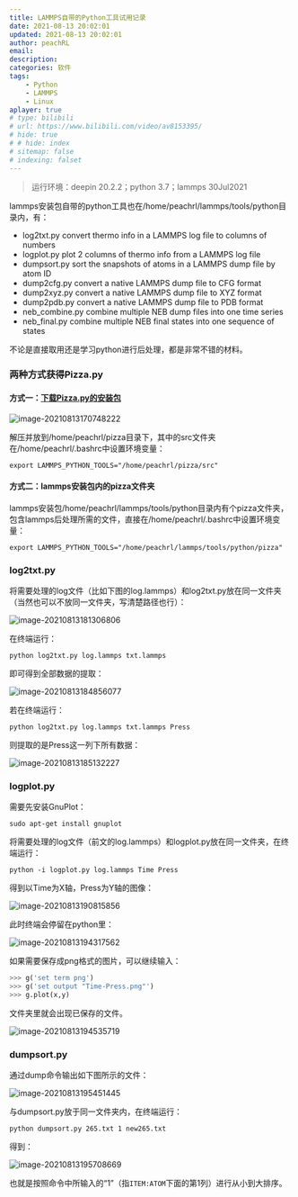 ```yaml
---
title: LAMMPS自带的Python工具试用记录
date: 2021-08-13 20:02:01
updated: 2021-08-13 20:02:01
author: peachRL
email: 
description: 
categories: 软件
tags: 
	- Python
	- LAMMPS
	- Linux
aplayer: true
# type: bilibili
# url: https://www.bilibili.com/video/av8153395/
# hide: true
# # hide: index
# sitemap: false
# indexing: falset
---
```


<div class="success">

> 运行环境：deepin 20.2.2；python 3.7；lammps 30Jul2021

</div>

lammps安装包自带的python工具也在/home/peachrl/lammps/tools/python目录内，有：

- log2txt.py	convert thermo info in a LAMMPS log file to columns of numbers
- logplot.py	plot 2 columns of thermo info from a LAMMPS log file
- dumpsort.py	sort the snapshots of atoms in a LAMMPS dump file by atom ID
- dump2cfg.py	convert a native LAMMPS dump file to CFG format
- dump2xyz.py	convert a native LAMMPS dump file to XYZ format
- dump2pdb.py	convert a native LAMMPS dump file to PDB format
- neb_combine.py	combine multiple NEB dump files into one time series
- neb_final.py	combine multiple NEB final states into one sequence of states

不论是直接取用还是学习python进行后处理，都是非常不错的材料。

<!-- more -->

### 两种方式获得Pizza.py

#### 方式一：[下载Pizza.py的安装包](https://cs.sandia.gov/~sjplimp/download.html)

![image-20210813170748222](https://image.wanyijizi.com/20210813/image-20210813170748222.png)

解压并放到/home/peachrl/pizza目录下，其中的src文件夹在/home/peachrl/.bashrc中设置环境变量：

```shell
export LAMMPS_PYTHON_TOOLS="/home/peachrl/pizza/src"
```

#### 方式二：lammps安装包内的pizza文件夹

lammps安装包/home/peachrl/lammps/tools/python目录内有个pizza文件夹，包含lammps后处理所需的文件，直接在/home/peachrl/.bashrc中设置环境变量：

```shell
export LAMMPS_PYTHON_TOOLS="/home/peachrl/lammps/tools/python/pizza"
```

### log2txt.py

将需要处理的log文件（比如下图的log.lammps）和log2txt.py放在同一文件夹（当然也可以不放同一文件夹，写清楚路径也行）：

![image-20210813181306806](https://image.wanyijizi.com/20210813/image-20210813181306806.png)

在终端运行：

```shell
python log2txt.py log.lammps txt.lammps
```

即可得到全部数据的提取：

![image-20210813184856077](https://image.wanyijizi.com/20210813/image-20210813184856077.png)

若在终端运行：

```shell
python log2txt.py log.lammps txt.lammps Press
```

则提取的是Press这一列下所有数据：

![image-20210813185132227](https://image.wanyijizi.com/20210813/image-20210813185132227.png)

### logplot.py

需要先安装GnuPlot：

```shell
sudo apt-get install gnuplot
```

将需要处理的log文件（前文的log.lammps）和logplot.py放在同一文件夹，在终端运行：

```shell
python -i logplot.py log.lammps Time Press
```

得到以Time为X轴，Press为Y轴的图像：

![image-20210813190815856](https://image.wanyijizi.com/20210813/image-20210813190815856.png)

此时终端会停留在python里：

![image-20210813194317562](https://image.wanyijizi.com/20210813/image-20210813194317562.png)

如果需要保存成png格式的图片，可以继续输入：

```python
>>> g('set term png')
>>> g('set output "Time-Press.png"')
>>> g.plot(x,y)
```

文件夹里就会出现已保存的文件。

![image-20210813194535719](https://image.wanyijizi.com/20210813/image-20210813194535719.png)

### dumpsort.py

通过dump命令输出如下图所示的文件：

![image-20210813195451445](https://image.wanyijizi.com/20210813/image-20210813195451445.png)

与dumpsort.py放于同一文件夹内，在终端运行：

```shell
python dumpsort.py 265.txt 1 new265.txt
```

得到：

![image-20210813195708669](https://image.wanyijizi.com/20210813/image-20210813195708669.png)

也就是按照命令中所输入的“1”（指`ITEM:ATOM`下面的第1列）进行从小到大排序。
